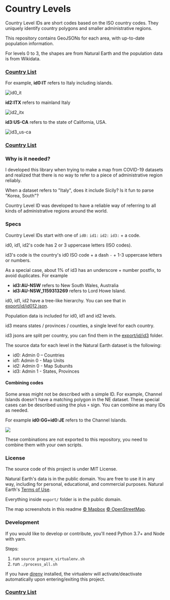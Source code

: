 # Country Levels
Country Level IDs are short codes based on the ISO country codes. They uniquely identify country polygons and smaller administrative regions.

This repository contains GeoJSONs for each area, with up-to-date population information.

For levels 0 to 3, the shapes are from Natural Earth and the population data is from Wikidata.

### [Country List](docs/country_list.md)

For example, **id0:IT** refers to Italy including islands.

![id0_it](docs/assets/id0_it.png)

**id2:ITX** refers to mainland Italy

![id2_itx](docs/assets/id2_itx.png)

**id3:US-CA** refers to the state of California, USA.

![id3_us-ca](docs/assets/id3_us-ca.png)



### [Country List](docs/country_list.md)



### Why is it needed?

I developed this library when trying to make a map from COVID-19 datasets and realized that there is no way to refer to a piece of administrative region reliably.

When a dataset refers to "Italy", does it include Sicily? Is it fun to parse "Korea, South"?

Country Level ID was developed to have a reliable way of referring to all kinds of administrative regions around the world.



### Specs

Country Level IDs start with one of `id0:` `id1:` `id2:` `id3:` + a code.

id0, id1, id2's code has 2 or 3 uppercase letters (ISO codes).

id3's code is the country's id0 ISO code + a dash `-`  + 1-3 uppercase letters or numbers.

As a special case, about 1% of id3 has an underscore + number postfix, to avoid duplicates. For example

- **id3:AU-NSW** refers to New South Wales, Australia
- **id3:AU-NSW_1159313269** refers to Lord Howe Island.



id0, id1, id2 have a tree-like hierarchy. You can see that in [export/id/id012.json](export/id/id012.json).

Population data is included for id0, id1 and id2 levels.



id3 means states / provinces / counties, a single level for each country.

id3 jsons are split per country, you can find them in the [export/id/id3](export/id/id3) folder.



The source data for each level in the Natural Earth dataset is the following:

- id0: Admin 0 – Countries
- id1: Admin 0 - Map Units
- id2: Admin 0 - Map Subunits
- id3: Admin 1 - States, Provinces



#### Combining codes

Some areas might not be described with a simple ID. For example, Channel Islands doesn't have a matching polygon in the NE dataset. These special cases can be described using the plus `+` sign. You can combine as many IDs as needed.

For example **id0:GG+id0:JE** refers to the Channel Islands.

![](docs/assets/channel_islands.png)

These combinations are not exported to this repository, you need to combine them with your own scripts.

### License

The source code of this project is under MIT License.

Natural Earth's data is in the public domain. You are free to use it in any way, including for personal, educational, and commercial purposes. Natural Earth's [Terms of Use](https://www.naturalearthdata.com/about/terms-of-use/).

Everything inside `export/` folder is in the public domain.

The map screenshots in this readme [© Mapbox](https://www.mapbox.com/about/maps/) [© OpenStreetMap](https://openstreetmap.org/about/).

### Development

If you would like to develop or contribute, you'll need Python 3.7+ and Node with yarn.

Steps:

1. run `source prepare_virtualenv.sh`
2. run `./process_all.sh`

If you have [direnv](https://direnv.net/) installed, the virtualenv will activate/deactivate automatically upon entering/exiting this project.



### [Country List](docs/country_list.md)

